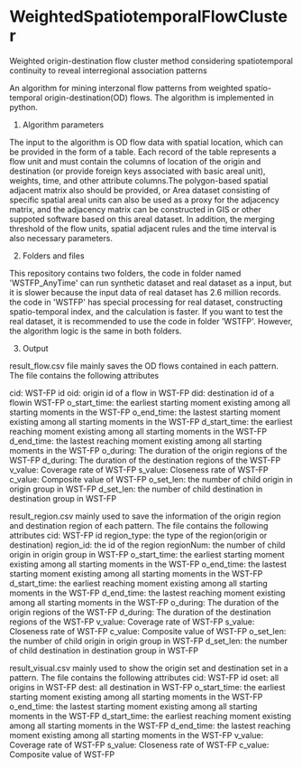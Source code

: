 # WeightedSpatiotemporalFlowCluster
Weighted origin-destination flow cluster method considering spatiotemporal continuity to reveal interregional association patterns

An algorithm for mining interzonal flow patterns from weighted spatio-temporal origin-destination(OD) flows. The algorithm is implemented in python.

1. Algorithm parameters

The input to the algorithm is OD flow data with spatial location, which can be provided in the form of a table. Each record of the table represents a flow unit and must contain the columns of location of the origin and destination (or provide foreign keys associated with basic areal unit), weights, time, and other attribute columns.The polygon-based spatial adjacent matrix also should be provided, or Area dataset consisting of specific spatial areal units can also be used as a proxy for the adjacency matrix, and the adjacency matrix can be constructed in GIS or other suppoted software based on this areal dataset. In addition, the merging threshold of the flow units, spatial adjacent rules and the time interval is also necessary parameters.

2. Folders and files

This repository contains two folders, the code in folder named 'WSTFP_AnyTime' can run synthetic dataset and real dataset as a input, but it is slower because the input data of real dataset has 2.6 million records. the code in 'WSTFP' has special processing for real dataset, constructing spatio-temporal index, and the calculation is faster. If you want to test the real dataset, it is recommended to use the code in folder 'WSTFP'. However, the algorithm logic is the same in both folders.

3. Output

result_flow.csv file mainly saves the OD flows contained in each pattern. The file contains the following attributes

cid: WST-FP id
oid: origin id of a flow in WST-FP
did: destination id of a flowin WST-FP
o_start_time: the earliest starting moment existing among all starting moments in the WST-FP
o_end_time: the lastest starting moment existing among all starting moments in the WST-FP
d_start_time: the earliest reaching moment existing among all starting moments in the WST-FP
d_end_time: the lastest reaching moment existing among all starting moments in the WST-FP
o_during: The duration of the origin regions of the WST-FP
d_during: The duration of the destination regions of the WST-FP
v_value: Coverage rate of WST-FP
s_value: Closeness rate of WST-FP
c_value:  Composite value of WST-FP
o_set_len: the number of child origin in origin group in WST-FP
d_set_len: the number of child destination in destination group in WST-FP



result_region.csv mainly used to save the information of the origin region and destination region of each pattern. The file contains the following attributes
cid: WST-FP id
region_type: the type of the region(origin or destination)
region_id: the id of the region
regionNum:  the number of child origin in origin group in WST-FP
o_start_time: the earliest starting moment existing among all starting moments in the WST-FP
o_end_time: the lastest starting moment existing among all starting moments in the WST-FP
d_start_time: the earliest reaching moment existing among all starting moments in the WST-FP
d_end_time:  the lastest reaching moment existing among all starting moments in the WST-FP
o_during: The duration of the origin regions of the WST-FP
d_during: The duration of the destination regions of the WST-FP
v_value: Coverage rate of WST-FP
s_value: Closeness rate of WST-FP
c_value:  Composite value of WST-FP
o_set_len: the number of child origin in origin group in WST-FP
d_set_len: the number of child destination in destination group in WST-FP



result_visual.csv  mainly used to show the origin set and destination set in a pattern. The file contains the following attributes
cid: WST-FP id
oset: all origins in WST-FP
dest: all destination in WST-FP
o_start_time: the earliest starting moment existing among all starting moments in the WST-FP
o_end_time: the lastest starting moment existing among all starting moments in the WST-FP
d_start_time: the earliest reaching moment existing among all starting moments in the WST-FP
d_end_time:  the lastest reaching moment existing among all starting moments in the WST-FP
v_value: Coverage rate of WST-FP
s_value: Closeness rate of WST-FP
c_value:  Composite value of WST-FP




